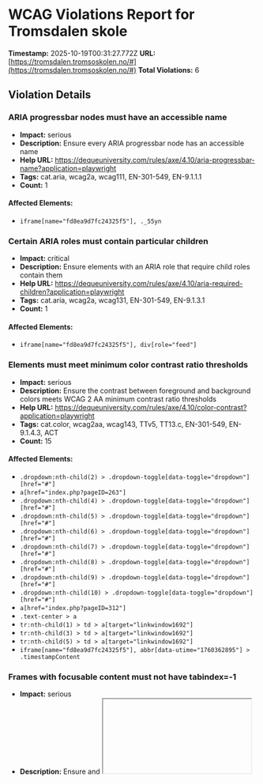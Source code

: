 # WCAG Violations Report for Tromsdalen skole

**Timestamp:** 2025-10-19T00:31:27.772Z
**URL:** [https://tromsdalen.tromsoskolen.no/#](https://tromsdalen.tromsoskolen.no/#)
**Total Violations:** 6

## Violation Details

### ARIA progressbar nodes must have an accessible name

- **Impact:** serious
- **Description:** Ensure every ARIA progressbar node has an accessible name
- **Help URL:** https://dequeuniversity.com/rules/axe/4.10/aria-progressbar-name?application=playwright
- **Tags:** cat.aria, wcag2a, wcag111, EN-301-549, EN-9.1.1.1
- **Count:** 1

#### Affected Elements:

- `iframe[name="fd8ea9d7fc24325f5"], ._55yn`

### Certain ARIA roles must contain particular children

- **Impact:** critical
- **Description:** Ensure elements with an ARIA role that require child roles contain them
- **Help URL:** https://dequeuniversity.com/rules/axe/4.10/aria-required-children?application=playwright
- **Tags:** cat.aria, wcag2a, wcag131, EN-301-549, EN-9.1.3.1
- **Count:** 1

#### Affected Elements:

- `iframe[name="fd8ea9d7fc24325f5"], div[role="feed"]`

### Elements must meet minimum color contrast ratio thresholds

- **Impact:** serious
- **Description:** Ensure the contrast between foreground and background colors meets WCAG 2 AA minimum contrast ratio thresholds
- **Help URL:** https://dequeuniversity.com/rules/axe/4.10/color-contrast?application=playwright
- **Tags:** cat.color, wcag2aa, wcag143, TTv5, TT13.c, EN-301-549, EN-9.1.4.3, ACT
- **Count:** 15

#### Affected Elements:

- `.dropdown:nth-child(2) > .dropdown-toggle[data-toggle="dropdown"][href="#"]`
- `a[href="index.php?pageID=263"]`
- `.dropdown:nth-child(4) > .dropdown-toggle[data-toggle="dropdown"][href="#"]`
- `.dropdown:nth-child(5) > .dropdown-toggle[data-toggle="dropdown"][href="#"]`
- `.dropdown:nth-child(6) > .dropdown-toggle[data-toggle="dropdown"][href="#"]`
- `.dropdown:nth-child(7) > .dropdown-toggle[data-toggle="dropdown"][href="#"]`
- `.dropdown:nth-child(8) > .dropdown-toggle[data-toggle="dropdown"][href="#"]`
- `.dropdown:nth-child(9) > .dropdown-toggle[data-toggle="dropdown"][href="#"]`
- `.dropdown:nth-child(10) > .dropdown-toggle[data-toggle="dropdown"][href="#"]`
- `a[href="index.php?pageID=312"]`
- `.text-center > a`
- `tr:nth-child(1) > td > a[target="linkwindow1692"]`
- `tr:nth-child(3) > td > a[target="linkwindow1692"]`
- `tr:nth-child(5) > td > a[target="linkwindow1692"]`
- `iframe[name="fd8ea9d7fc24325f5"], abbr[data-utime="1760362895"] > .timestampContent`

### Frames with focusable content must not have tabindex=-1

- **Impact:** serious
- **Description:** Ensure <frame> and <iframe> elements with focusable content do not have tabindex=-1
- **Help URL:** https://dequeuniversity.com/rules/axe/4.10/frame-focusable-content?application=playwright
- **Tags:** cat.keyboard, wcag2a, wcag211, TTv5, TT4.a, EN-301-549, EN-9.2.1.1
- **Count:** 1

#### Affected Elements:

- `iframe[allow="autoplay; encrypted-media"], html`

### Images must have alternative text

- **Impact:** critical
- **Description:** Ensure <img> elements have alternative text or a role of none or presentation
- **Help URL:** https://dequeuniversity.com/rules/axe/4.10/image-alt?application=playwright
- **Tags:** cat.text-alternatives, wcag2a, wcag111, section508, section508.22.a, TTv5, TT7.a, TT7.b, EN-301-549, EN-9.1.1.1, ACT
- **Count:** 1

#### Affected Elements:

- `#kommunevaapen > img`

### Links must have discernible text

- **Impact:** serious
- **Description:** Ensure links have discernible text
- **Help URL:** https://dequeuniversity.com/rules/axe/4.10/link-name?application=playwright
- **Tags:** cat.name-role-value, wcag2a, wcag244, wcag412, section508, section508.22.a, TTv5, TT6.a, EN-301-549, EN-9.2.4.4, EN-9.4.1.2, ACT
- **Count:** 26

#### Affected Elements:

- `a[href="/index.php?pageID=293"]`
- `tr:nth-child(1) > td:nth-child(2) > a`
- `a[href="/index.php?pageID=312"]`
- `#articleID_406 > .boxTextBody > p > a:nth-child(3)`
- `#articleID_406 > .boxTextBody > p > a:nth-child(5)`
- `a[href="intranett.tromso.kommune.no"]`
- `a:nth-child(11)`
- `a[href$="kartleggeren.no/"]`
- `a[target="_blank"]:nth-child(15)`
- `a[href$="app.mpluss.no/"]`
- `a[href$="bibliotek.info/"]`
- `a[target="_blank"]:nth-child(20)`
- `a[href$="dkstromso.no/"]`
- `#articleID_324 > .boxTextBody > p:nth-child(2) > a[target="_blank"]`
- `p:nth-child(3) > a[target="_blank"]:nth-child(1)`
- `p:nth-child(3) > a:nth-child(3)`
- `p:nth-child(3) > a:nth-child(5)`
- `p:nth-child(3) > a:nth-child(7)`
- `p:nth-child(3) > a[target="_blank"]:nth-child(9)`
- `iframe[name="fd8ea9d7fc24325f5"], #u_0_1_Is`
- `iframe[name="fd8ea9d7fc24325f5"], .lfloat:nth-child(2)`
- `iframe[name="fd8ea9d7fc24325f5"], #u_1_5_wt > ._5pcr.userContentWrapper[data-ft="{\"tn\":\"-R\"}"] > ._1dwg._1w_m._q7o > div:nth-child(3) > .l_c3pyo2v0u._5eit._4d-l > ._302 > span > a`
- `iframe[name="fd8ea9d7fc24325f5"], #u_1_b_Ww > ._5pcr.userContentWrapper[data-ft="{\"tn\":\"-R\"}"] > ._1dwg._1w_m._q7o > div:nth-child(3) > .l_c3pyo2v0u._5eit._4d-l > ._302 > span > a`
- `iframe[name="fd8ea9d7fc24325f5"], #u_1_6_M5 > ._5pcr.userContentWrapper[data-ft="{\"tn\":\"-R\"}"] > ._1dwg._1w_m._q7o > div:nth-child(3) > .l_c3pyo2v0u._5eit._4d-l > ._302 > span > a`
- `iframe[name="fd8ea9d7fc24325f5"], #u_1_p_lv > ._5pcr.userContentWrapper[data-ft="{\"tn\":\"-R\"}"] > ._1dwg._1w_m._q7o > div:nth-child(3) > .l_c3pyo2v0u._5eit._4d-l > ._302 > span > a`
- `iframe[name="fd8ea9d7fc24325f5"], #u_1_7_Ya > ._5pcr.userContentWrapper[data-ft="{\"tn\":\"-R\"}"] > ._1dwg._1w_m._q7o > div:nth-child(3) > .l_c3pyo2v0u._5eit._4d-l > ._302 > span > a`

